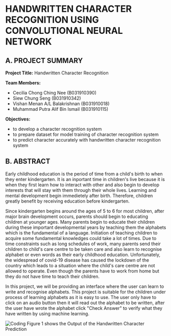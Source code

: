 # HANDWRITTEN CHARACTER RECOGNITION USING CONVOLUTIONAL NEURAL NETWORK

## A. PROJECT SUMMARY

**Project Title:** Handwritten Character Recognition

**Team Members:** 
- Cecilia Chong Ching Nee (B031910390)
- Siew Chung Seng (B031910342)
- Vishan Menan A/L Balakrishnan (B031910018)
- Muhammad Putra Alif Bin Ismail (B031910115)

**Objectives:**
- to develop a character recognition system
- to prepare dataset for model training of character recognition system
- to predict character accurately with handwritten character recognition system

## B. ABSTRACT

Early childhood education is the period of time from a child's birth to when they enter kindergarten.
It is an inportant time in children's live because it is when they first learn how to interact with other and 
also begin to develop interests that will stay with them through their whole lives. Learning and mental development 
begin immedietely after birth. Therefore, children greatly benefit by receiving education before kindergarten.

Since kindergarten begins around the ages of 5 to 6 for most children, after major brain development occurs, parents
should begin to educating children at younger ages. Many parents begin to educate their children during these important 
developmental years by teaching them the alphabets which is the fundamental of a language. Initiation of teaching children to 
acquire some fundamental knowledges could take a lot of times. Due to time constraints such as long schedules of work, many parents 
send their children to child's care centre to be taken care and also learn to recognise alphabet or even words as their early childhood
education. Unfortunately, the widespread of covid-19 disease has caused the lockdown of the country which leads to a situation where the child's care centre are not allowed to operate. Even though the parents have to work from home but they do not have time to teach their children.

In this project, we will be providing an interface where the user can learn to write and recognise alphabets. This project is suitable for 
the children under process of learning alphabets as it is easy to use. The user only have to click on an audio button then it will read out the alphabet to be written, after the user have wrote the alphabet click "Check Answer" to verify what they have written by using machine learning.

![Coding](https://d2h0cx97tjks2p.cloudfront.net/blogs/wp-content/uploads/sites/2/2020/09/text-prediction-on-test-data.png)
Figure 1 shows the Output of the Handwritten Character Prediction

